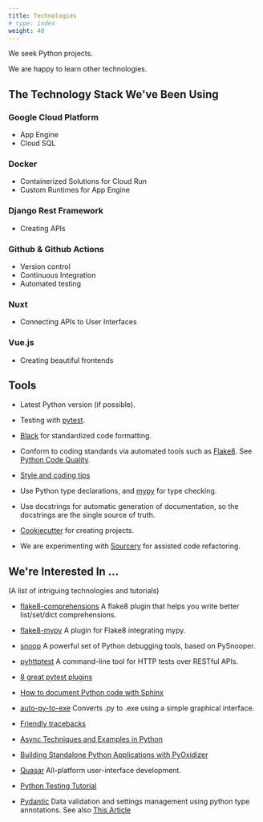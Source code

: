 ```yaml
---
title: Technologies
# type: index
weight: 40
---
```


We seek Python projects.

We are happy to learn other technologies.

## The Technology Stack We've Been Using

### Google Cloud Platform

  - App Engine
  - Cloud SQL

### Docker

  - Containerized Solutions for Cloud Run
  - Custom Runtimes for App Engine

### Django Rest Framework

  - Creating APIs

### Github & Github Actions

  - Version control
  - Continuous Integration
  - Automated testing

### Nuxt

  - Connecting APIs to User Interfaces

### Vue.js

  - Creating beautiful frontends

## Tools

-   Latest Python version (if possible).

-   Testing with [pytest](https://docs.pytest.org/en/latest/).

-   [Black](https://github.com/psf/black) for standardized code formatting.

-   Conform to coding standards via automated tools such as
    [Flake8](http://flake8.pycqa.org/en/latest/). See
    [Python Code Quality](https://realpython.com/python-code-quality/).

-   [Style and coding tips](https://docs.python-guide.org/writing/style/)

-   Use Python type declarations, and [mypy](http://mypy-lang.org/) for type checking.

-   Use docstrings for automatic generation of documentation, so the docstrings
    are the single source of truth.

-   [Cookiecutter](https://cookiecutter.readthedocs.io/en/latest/) for creating projects.

-   We are experimenting with [Sourcery](https://sourcery.ai/) for assisted
    code refactoring.

## We're Interested In ...

(A list of intriguing technologies and tutorials)

-   [flake8-comprehensions](https://github.com/adamchainz/flake8-comprehensions)
    A flake8 plugin that helps you write better list/set/dict comprehensions.

-   [flake8-mypy](https://pypi.org/project/flake8-mypy/) A plugin for Flake8 integrating mypy.

-   [snoop](https://github.com/alexmojaki/snoop) A powerful set of Python debugging tools,
    based on PySnooper.

-   [pyhttptest](https://github.com/slaily/pyhttptest) A command-line tool for HTTP tests over RESTful APIs.

-   [8 great pytest plugins](https://opensource.com/article/18/6/pytest-plugins)

-   [How to document Python code with Sphinx](https://opensource.com/article/19/11/document-python-sphinx)

-   [auto-py-to-exe](https://pypi.org/project/auto-py-to-exe/) Converts .py to .exe
    using a simple graphical interface.

-   [Friendly tracebacks](https://aroberge.github.io/friendly-traceback-docs/docs/html/)

-   [Async Techniques and Examples in Python](https://training.talkpython.fm/courses/explore_async_python/async-in-python-with-threading-and-multiprocessing)

-   [Building Standalone Python Applications with PyOxidizer](https://gregoryszorc.com/blog/2019/06/24/building-standalone-python-applications-with-pyoxidizer/)

-   [Quasar](https://quasar.dev/introduction-to-quasar) All-platform user-interface development.

-   [Python Testing Tutorial](https://joshpeak.net/posts/2019-06-18-Advanced-python-testing.html)

-   [Pydantic](https://pydantic-docs.helpmanual.io/) Data validation and
    settings management using python type annotations. See also [This Article](https://blog.meadsteve.dev/programming/2020/02/10/types-at-the-edges-in-python/)
